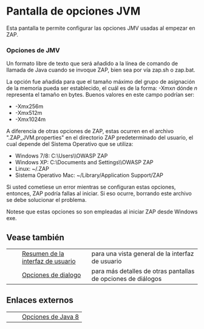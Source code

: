 # Pantalla de opciones JVM #

Esta pantalla te permite configurar las opciones JMV usadas al empezar en ZAP.

### Opciones de JMV ###

Un formato libre de texto que será añadido a la línea de comando de llamada de Java cuando se invoque ZAP, bien sea por vía zap.sh o zap.bat.

La opción fue añadida para que el tamaño máximo del grupo de asignación de la memoria pueda ser establecido, el cuál es de la forma: -Xmx*n* dónde *n* representa el tamaño en bytes.
Buenos valores en este campo podrían ser:

 *  \-Xmx256m
 *  \-Xmx512m
 *  \-Xmx1024m

A diferencia de otras opciones de ZAP, estas ocurren en el archivo ".ZAP\_JVM.properties" en el directorio ZAP predeterminado del usuario, el cual depende del Sistema Operativo que se utiliza:

 *  Windows 7/8: C:\\Users\\*<username>*\\OWASP ZAP
 *  Windows XP: C:\\Documents and Settings\\*<username>*\\OWASP ZAP
 *  Linux: ~/.ZAP
 *  Sistema Operativo Mac: ~/Library/Application Support/ZAP

Si usted cometiese un error mientras se configuran estas opciones, entonces, ZAP podría fallas al iniciar.
Si eso ocurre, borrando este archivo se debe solucionar el problema.

Notese que estas opciones so son empleadas al iniciar ZAP desde Windows exe.

## Vease también ##

<table> 
 <tbody>
  <tr>
   <td>&nbsp;&nbsp;&nbsp;&nbsp;</td>
   <td><a href="HelpUiOverview" rel="nofollow">Resumen de la interfaz de usuario</a></td>
   <td>para una vista general de la interfaz de usuario</td>
  </tr> 
  <tr>
   <td>&nbsp;&nbsp;&nbsp;&nbsp;</td>
   <td><a href="HelpUiDialogsOptionsOptions" rel="nofollow">Opciones de dialogo</a></td>
   <td>para m&aacute;s detalles de otras pantallas de opciones de di&aacute;logos</td>
  </tr> 
 </tbody>
</table>

## Enlaces externos ##

<table> 
 <tbody>
  <tr>
   <td>&nbsp;&nbsp;&nbsp;&nbsp;</td>
   <td><a href="https://docs.oracle.com/javase/8/docs/technotes/tools/windows/java.html#BABDJJFI" rel="nofollow">Opciones de Java 8</a></td>
  </tr> 
 </tbody>
</table>
